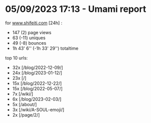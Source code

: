 # 05/09/2023 17:13 - Umami report
for www.shifeiti.com [24h] :

 - 147 (2) page views
 - 63 (-11) uniques
 - 49 (-8) bounces
 - 1h 43' 6'' (-1h 33' 29'') totaltime


top 10 urls:
 - 32x [/blog/2022-12-09/]
 - 24x [/blog/2023-01-12/]
 - 23x [/]
 - 15x [/blog/2022-12-22/]
 - 15x [/blog/2022-05-07/]
 - 7x [/wiki/]
 - 6x [/blog/2023-02-03/]
 - 5x [/about/]
 - 3x [/wiki/A-SOUL-emoji/]
 - 2x [/page/2/]


